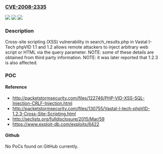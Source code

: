 ### [CVE-2008-2335](https://cve.mitre.org/cgi-bin/cvename.cgi?name=CVE-2008-2335)
![](https://img.shields.io/static/v1?label=Product&message=n%2Fa&color=blue)
![](https://img.shields.io/static/v1?label=Version&message=n%2Fa&color=blue)
![](https://img.shields.io/static/v1?label=Vulnerability&message=n%2Fa&color=brighgreen)

### Description

Cross-site scripting (XSS) vulnerability in search_results.php in Vastal I-Tech phpVID 1.1 and 1.2 allows remote attackers to inject arbitrary web script or HTML via the query parameter.  NOTE: some of these details are obtained from third party information.  NOTE: it was later reported that 1.2.3 is also affected.

### POC

#### Reference
- http://packetstormsecurity.com/files/122746/PHP-VID-XSS-SQL-Injection-CRLF-Injection.html
- http://packetstormsecurity.com/files/130755/Vastal-I-tech-phpVID-1.2.3-Cross-Site-Scripting.html
- http://seclists.org/fulldisclosure/2015/Mar/59
- https://www.exploit-db.com/exploits/6422

#### Github
No PoCs found on GitHub currently.


